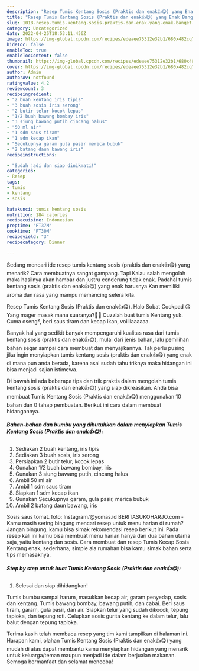 ```yaml
---
description: "Resep Tumis Kentang Sosis (Praktis dan enak👍😋) yang Enak Banget, Buat Buka Puasa Menggugah Selera"
title: "Resep Tumis Kentang Sosis (Praktis dan enak👍😋) yang Enak Banget, Buat Buka Puasa Menggugah Selera"
slug: 1018-resep-tumis-kentang-sosis-praktis-dan-enak-yang-enak-banget-buat-buka-puasa-menggugah-selera
category: Uncategorized
date: 2022-04-25T18:53:11.456Z
image: https://img-global.cpcdn.com/recipes/edeaee75312e32b1/680x482cq70/tumis-kentang-sosis-praktis-dan-enak-foto-resep-utama.jpg
hideToc: false
enableToc: true
enableTocContent: false
thumbnail: https://img-global.cpcdn.com/recipes/edeaee75312e32b1/680x482cq70/tumis-kentang-sosis-praktis-dan-enak-foto-resep-utama.jpg
cover: https://img-global.cpcdn.com/recipes/edeaee75312e32b1/680x482cq70/tumis-kentang-sosis-praktis-dan-enak-foto-resep-utama.jpg
author: Admin
authorAv: notfound
ratingvalue: 4.2
reviewcount: 3
recipeingredient:
- "2 buah kentang iris tipis"
- "3 buah sosis iris serong"
- "2 butir telur kocok lepas"
- "1/2 buah bawang bombay iris"
- "3 siung bawang putih cincang halus"
- "50 ml air"
- "1 sdm saus tiram"
- "1 sdm kecap ikan"
- "Secukupnya garam gula pasir merica bubuk"
- "2 batang daun bawang iris"
recipeinstructions:

- "Sudah jadi dan siap dinikmati!"
categories:
- Resep
tags:
- tumis
- kentang
- sosis

katakunci: tumis kentang sosis 
nutrition: 184 calories
recipecuisine: Indonesian
preptime: "PT37M"
cooktime: "PT30M"
recipeyield: "3"
recipecategory: Dinner

---
```



Sedang mencari ide resep tumis kentang sosis (praktis dan enak👍😋) yang menarik? Cara membuatnya sangat gampang. Tapi Kalau salah mengolah maka hasilnya akan hambar dan justru cenderung tidak enak. Padahal tumis kentang sosis (praktis dan enak👍😋) yang enak harusnya Kan memiliki aroma dan rasa yang mampu memancing selera kita.


Resep Tumis Kentang Sosis (Praktis dan enak👍😋). Halo Sobat Cookpad 😘 Yang mager masak mana suaranya?🤭😂 Cuzzlah buat tumis Kentang yuk. Cuma oseng², beri saus tiram dan kecap ikan, voilllaaaaaa.

Banyak hal yang sedikit banyak mempengaruhi kualitas rasa dari tumis kentang sosis (praktis dan enak👍😋), mulai dari jenis bahan, lalu pemilihan bahan segar sampai cara membuat dan menyajikannya. Tak perlu pusing jika ingin menyiapkan tumis kentang sosis (praktis dan enak👍😋) yang enak di mana pun anda berada, karena asal sudah tahu triknya maka hidangan ini bisa menjadi sajian istimewa.


Di bawah ini ada beberapa tips dan trik praktis dalam mengolah tumis kentang sosis (praktis dan enak👍😋) yang siap dikreasikan. Anda bisa membuat Tumis Kentang Sosis (Praktis dan enak👍😋) menggunakan 10 bahan dan 0 tahap pembuatan. Berikut ini cara dalam membuat hidangannya.

<!--inarticleads1-->

##### Bahan-bahan dan bumbu yang dibutuhkan dalam menyiapkan Tumis Kentang Sosis (Praktis dan enak👍😋):

1. Sediakan 2 buah kentang, iris tipis
1. Sediakan 3 buah sosis, iris serong
1. Persiapkan 2 butir telur, kocok lepas
1. Gunakan 1/2 buah bawang bombay, iris
1. Gunakan 3 siung bawang putih, cincang halus
1. Ambil 50 ml air
1. Ambil 1 sdm saus tiram
1. Siapkan 1 sdm kecap ikan
1. Gunakan Secukupnya garam, gula pasir, merica bubuk
1. Ambil 2 batang daun bawang, iris


Sosis saus tomat. foto: Instagram/@yomas.id BERITASUKOHARJO.com - Kamu masih sering bingung mencari resep untuk menu harian di rumah? Jangan bingung, kamu bisa simak rekomendasi resep berikut ini. Pada resep kali ini kamu bisa membuat menu harian hanya dari dua bahan utama saja, yaitu kentang dan sosis. Cara membuat dan resep Tumis Kecap Sosis Kentang enak, sederhana, simple ala rumahan bisa kamu simak bahan serta tips memasaknya. 

<!--inarticleads2-->

##### Step by step untuk buat Tumis Kentang Sosis (Praktis dan enak👍😋):


1. Selesai dan siap dihidangkan!

Tumis bumbu sampai harum, masukkan kecap air, garam penyedap, sosis dan kentang. Tumis bawang bombay, bawang putih, dan cabai. Beri saus tiram, garam, gula pasir, dan air. Siapkan telur yang sudah dikocok, tepung tapioka, dan tepung roti. Celupkan sosis gurita kentang ke dalam telur, lalu balut dengan tepung tapioka. 

Terima kasih telah membaca resep yang tim kami tampilkan di halaman ini. Harapan kami, olahan Tumis Kentang Sosis (Praktis dan enak👍😋) yang mudah di atas dapat membantu kamu menyiapkan hidangan yang menarik untuk keluarga/teman maupun menjadi ide dalam berjualan makanan. Semoga bermanfaat dan selamat mencoba!
